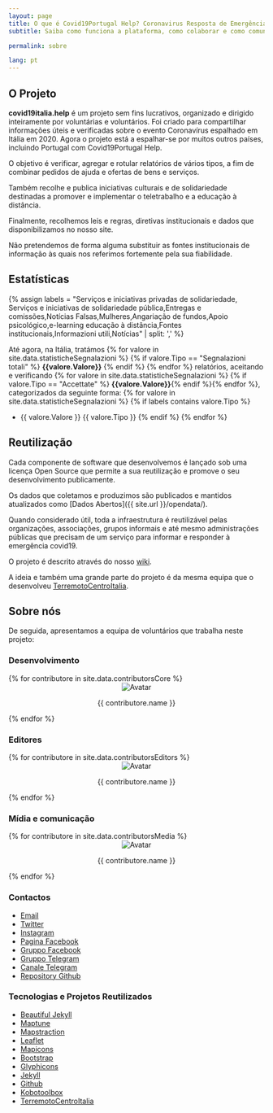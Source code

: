 ```yaml
---
layout: page
title: O que é Covid19Portugal Help? Coronavirus Resposta de Emergência
subtitle: Saiba como funciona a plataforma, como colaborar e como comunicar um caso

permalink: sobre

lang: pt
---
```


## O Projeto

**covid19italia.help** é um projeto sem fins lucrativos, organizado e dirigido inteiramente por voluntárias e voluntários. Foi criado para compartilhar informações úteis e verificadas sobre o evento Coronavírus espalhado em Itália em 2020. Agora o projeto está a espalhar-se por muitos outros países, incluindo Portugal com Covid19Portugal Help.

O objetivo é verificar, agregar e rotular relatórios de vários tipos, a fim de combinar pedidos de ajuda e ofertas de bens e serviços.

Também recolhe e publica iniciativas culturais e de solidariedade destinadas a promover e implementar o teletrabalho e a educação à distância.

Finalmente, recolhemos leis e regras, diretivas institucionais e dados que disponibilizamos no nosso site.

Não pretendemos de forma alguma substituir as fontes institucionais de informação às quais nos referimos fortemente pela sua fiabilidade.

## Estatísticas

{% assign labels = "Serviços e iniciativas privadas de solidariedade, Serviços e iniciativas de solidariedade pública,Entregas e comissões,Notícias Falsas,Mulheres,Angariação de fundos,Apoio psicológico,e-learning educação à distância,Fontes institucionais,Informazioni utili,Notícias" | split: ',' %}

Até agora, na Itália, tratámos
{% for valore in site.data.statisticheSegnalazioni %} {% if valore.Tipo == "Segnalazioni totali" %} <b>{{valore.Valore}}</b> {% endif %} {% endfor %} relatórios, aceitando e verificando {% for valore in site.data.statisticheSegnalazioni %} {% if valore.Tipo == "Accettate" %} <b>{{valore.Valore}}</b>{% endif %}{% endfor %},  categorizados da seguinte forma:
{% for valore in site.data.statisticheSegnalazioni %} {% if labels contains valore.Tipo %}
- {{ valore.Valore }} {{ valore.Tipo }} {% endif %} {% endfor %}

## Reutilização

Cada componente de software que desenvolvemos é lançado sob uma licença Open Source que permite a sua reutilização e promove o seu desenvolvimento publicamente.

Os dados que coletamos e produzimos são publicados e mantidos atualizados como  [Dados Abertos]({{ site.url }}/opendata/).

Quando considerado útil, toda a infraestrutura é reutilizável pelas organizações, associações, grupos informais e até mesmo administrações públicas que precisam de um serviço para informar e responder à emergência covid19.

O projeto é descrito através do nosso [wiki](https://github.com/emergenzeHack/covid19italia/wiki).

A ideia e também uma grande parte do projeto é da mesma equipa que o desenvolveu [TerremotoCentroItalia](https://www.terremotocentroitalia.info).

## Sobre nós

De seguida, apresentamos a equipa de voluntários que trabalha neste projeto:

### Desenvolvimento

<div class="row contributorRow">
	{% for contributore in site.data.contributorsCore %}
		<div class="col-md-2 col-sm-2 col-xs-3" style="text-align: center">
			<img src="{{ contributore.avatarUrl }}" alt="Avatar" class="contributorImage img-circle">
			<br>
			<p class="contributorName">{{ contributore.name }}</p>
		</div>
	{% endfor %}
</div>

### Editores

<div class="row contributorRow">
	{% for contributore in site.data.contributorsEditors %}
		<div class="col-md-2 col-sm-2 col-xs-3" style="text-align: center">
			<img src="{{ contributore.avatarUrl }}" alt="Avatar" class="contributorImage img-circle">
			<br>
			<p class="contributorName">{{ contributore.name }}</p>
		</div>
	{% endfor %}
</div>

### Mídia e comunicação

<div class="row contributorRow">
	{% for contributore in site.data.contributorsMedia %}
		<div class="col-md-2 col-sm-2 col-xs-3" style="text-align: center">
			<img src="{{ contributore.avatarUrl }}" alt="Avatar" class="contributorImage img-circle">
			<br>
			<p class="contributorName">{{ contributore.name }}</p>
		</div>
	{% endfor %}
</div>

### Contactos

- [Email](mailto:covid19ita@gmail.com)
- [Twitter](https://twitter.com/ItaliaCovid19)
- [Instagram](https://www.instagram.com/covid19italia.help/)
- [Pagina Facebook](https://www.facebook.com/covid19italia.help/)
- [Gruppo Facebook](https://www.facebook.com/groups/2921275147894653/)
- [Gruppo Telegram ](https://t.me/COVID19I)
- [Canale Telegram](https://t.me/COVID19I)
- [Repository Github](https://github.com/emergenzeHack/covid19italia)

### Tecnologias e Projetos Reutilizados

- [Beautiful Jekyll](https://deanattali.com/beautiful-jekyll/)
- [Maptune](https://github.com/gjrichter/maptune)
- [Mapstraction](http://mapstraction.com)
- [Leaflet](http://leafletjs.com)
- [Mapicons](http://mapicons.nicolasmollet.com)
- [Bootstrap](http://getbootstrap.com/)
- [Glyphicons](http://glyphicons.com)
- [Jekyll](https://jekyllrb.com/)
- [Github](http://www.github.com)
- [Kobotoolbox](https://www.kobotoolbox.org/)
- [TerremotoCentroItalia](http://www.terremotocentroitalia.info)

